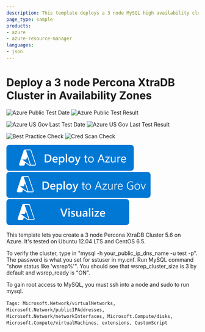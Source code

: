 ```yaml
---
description: This template deploys a 3 node MySQL high availability cluster on CentOS 6.5 or Ubuntu 12.04
page_type: sample
products:
- azure
- azure-resource-manager
languages:
- json
---
```

# Deploy a 3 node Percona XtraDB Cluster in Availability Zones

![Azure Public Test Date](https://azurequickstartsservice.blob.core.windows.net/badges/application-workloads/mysql/mysql-ha-pxc-zones/PublicLastTestDate.svg)
![Azure Public Test Result](https://azurequickstartsservice.blob.core.windows.net/badges/application-workloads/mysql/mysql-ha-pxc-zones/PublicDeployment.svg)

![Azure US Gov Last Test Date](https://azurequickstartsservice.blob.core.windows.net/badges/application-workloads/mysql/mysql-ha-pxc-zones/FairfaxLastTestDate.svg)
![Azure US Gov Last Test Result](https://azurequickstartsservice.blob.core.windows.net/badges/application-workloads/mysql/mysql-ha-pxc-zones/FairfaxDeployment.svg)

![Best Practice Check](https://azurequickstartsservice.blob.core.windows.net/badges/application-workloads/mysql/mysql-ha-pxc-zones/BestPracticeResult.svg)
![Cred Scan Check](https://azurequickstartsservice.blob.core.windows.net/badges/application-workloads/mysql/mysql-ha-pxc-zones/CredScanResult.svg)

[![Deploy to Azure](https://raw.githubusercontent.com/Azure/azure-quickstart-templates/master/1-CONTRIBUTION-GUIDE/images/deploytoazure.svg?sanitize=true)](https://portal.azure.com/#create/Microsoft.Template/uri/https%3A%2F%2Fraw.githubusercontent.com%2FAzure%2Fazure-quickstart-templates%2Fmaster%2Fapplication-workloads%2Fmysql%2Fmysql-ha-pxc-zones%2Fazuredeploy.json)
[![Deploy To Azure US Gov](https://raw.githubusercontent.com/Azure/azure-quickstart-templates/master/1-CONTRIBUTION-GUIDE/images/deploytoazuregov.svg?sanitize=true)](https://portal.azure.us/#create/Microsoft.Template/uri/https%3A%2F%2Fraw.githubusercontent.com%2FAzure%2Fazure-quickstart-templates%2Fmaster%2Fapplication-workloads%2Fmysql%2Fmysql-ha-pxc-zones%2Fazuredeploy.json)
[![Visualize](https://raw.githubusercontent.com/Azure/azure-quickstart-templates/master/1-CONTRIBUTION-GUIDE/images/visualizebutton.svg?sanitize=true)](http://armviz.io/#/?load=https%3A%2F%2Fraw.githubusercontent.com%2FAzure%2Fazure-quickstart-templates%2Fmaster%2Fapplication-workloads%2Fmysql%2Fmysql-ha-pxc-zones%2Fazuredeploy.json)

This template lets you create a 3 node Percona XtraDB Cluster 5.6 on Azure.  It's tested on Ubuntu 12.04 LTS and CentOS 6.5.

To verify the cluster, type in "mysql -h your_public_ip_dns_name -u test -p".  The password is what you set for sstuser in my.cnf. Run MySQL command "show status like 'wsrep%'".  You should see that wsrep_cluster_size is 3 by default and wsrep_ready is "ON".

To gain root access to MySQL, you must ssh into a node and sudo to run mysql.

`Tags: Microsoft.Network/virtualNetworks, Microsoft.Network/publicIPAddresses, Microsoft.Network/networkInterfaces, Microsoft.Compute/disks, Microsoft.Compute/virtualMachines, extensions, CustomScript`
